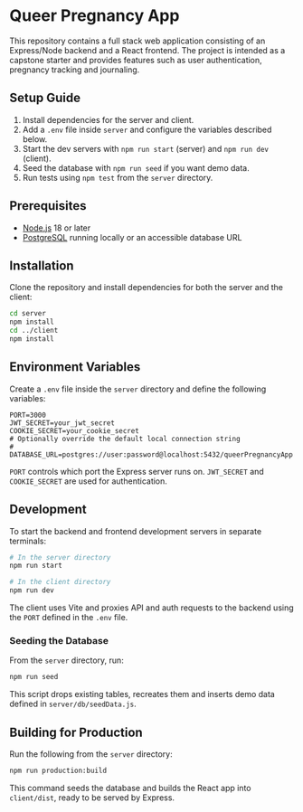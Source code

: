 # Queer Pregnancy App

This repository contains a full stack web application consisting of an Express/Node backend and a React frontend. The project is intended as a capstone starter and provides features such as user authentication, pregnancy tracking and journaling.

## Setup Guide

1. Install dependencies for the server and client.
2. Add a `.env` file inside `server` and configure the variables described below.
3. Start the dev servers with `npm run start` (server) and `npm run dev` (client).
4. Seed the database with `npm run seed` if you want demo data.
5. Run tests using `npm test` from the `server` directory.


## Prerequisites

- [Node.js](https://nodejs.org/) 18 or later
- [PostgreSQL](https://www.postgresql.org/) running locally or an accessible database URL

## Installation

Clone the repository and install dependencies for both the server and the client:

```bash
cd server
npm install
cd ../client
npm install
```

## Environment Variables

Create a `.env` file inside the `server` directory and define the following variables:

```env
PORT=3000
JWT_SECRET=your_jwt_secret
COOKIE_SECRET=your_cookie_secret
# Optionally override the default local connection string
# DATABASE_URL=postgres://user:password@localhost:5432/queerPregnancyApp
```

`PORT` controls which port the Express server runs on. `JWT_SECRET` and `COOKIE_SECRET` are used for authentication.

## Development

To start the backend and frontend development servers in separate terminals:

```bash
# In the server directory
npm run start

# In the client directory
npm run dev
```

The client uses Vite and proxies API and auth requests to the backend using the `PORT` defined in the `.env` file.

### Seeding the Database

From the `server` directory, run:

```bash
npm run seed
```

This script drops existing tables, recreates them and inserts demo data defined in `server/db/seedData.js`.

## Building for Production

Run the following from the `server` directory:

```bash
npm run production:build
```

This command seeds the database and builds the React app into `client/dist`, ready to be served by Express.



